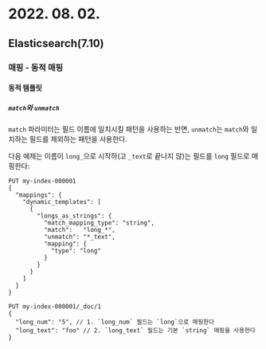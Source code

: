 # 2022. 08. 02.

## Elasticsearch(7.10)

### 매핑 - 동적 매핑

#### 동적 템플릿

##### `match`와 `unmatch`

`match` 파라미터는 필드 이름에 일치시킬 패턴을 사용하는 반면, `unmatch`는 `match`와 일치하는 필드를 제외하는 패턴을 사용한다.

다음 예제는 이름이 `long_`으로 시작하(고 `_text`로 끝나지 않)는 필드를 `long` 필드로 매핑한다:

```http
PUT my-index-000001
{
  "mappings": {
    "dynamic_templates": [
      {
        "longs_as_strings": {
          "match_mapping_type": "string",
          "match":   "long_*",
          "unmatch": "*_text",
          "mapping": {
            "type": "long"
          }
        }
      }
    ]
  }
}

PUT my-index-000001/_doc/1
{
  "long_num": "5", // 1. `long_num` 필드는 `long`으로 매핑한다
  "long_text": "foo" // 2. `long_text` 필드는 기본 `string` 매핑을 사용한다
}
```

